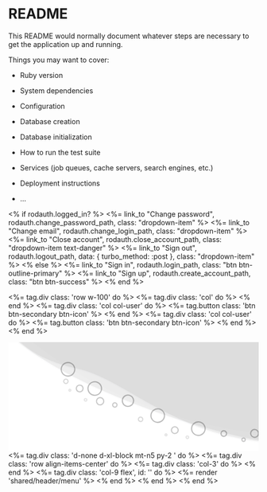 # README

This README would normally document whatever steps are necessary to get the
application up and running.

Things you may want to cover:

* Ruby version

* System dependencies

* Configuration

* Database creation

* Database initialization

* How to run the test suite

* Services (job queues, cache servers, search engines, etc.)

* Deployment instructions

* ...

<% if rodauth.logged_in? %>
  <%= link_to "Change password", rodauth.change_password_path, class: "dropdown-item" %>
  <%= link_to "Change email", rodauth.change_login_path, class: "dropdown-item" %>
  <%= link_to "Close account", rodauth.close_account_path, class: "dropdown-item text-danger" %>
  <%= link_to "Sign out", rodauth.logout_path, data: { turbo_method: :post }, class: "dropdown-item" %>
<% else %>
  <%= link_to "Sign in", rodauth.login_path, class: "btn btn-outline-primary" %>
  <%= link_to "Sign up", rodauth.create_account_path, class: "btn btn-success" %>
<% end %>

<%= tag.div class: 'row w-100' do %>
  <%= tag.div class: 'col' do %>
  <% end %>
  <%= tag.div class: 'col col-user' do %>
    <%= tag.button class: 'btn btn-secondary btn-icon' %>
  <% end %>
  <%= tag.div class: 'col col-user' do %>
    <%= tag.button class: 'btn btn-secondary btn-icon' %>
  <% end %>
<% end %>

<svg xmlns="http://www.w3.org/2000/svg" fill="none" version="1.1" viewBox="0 0 216 94" class="">
  <defs>
    <mask width="218" height="106" x="-1" y="-1" maskUnits="userSpaceOnUse">
      <path fill="#fff" d="M0 8a8 8 0 018-8h200a8 8 0 018 8v95.719H0V8z"></path>
      <path stroke="#141414" stroke-opacity="0.08" d="M216 104.219h.5V8A8.5 8.5 0 00208-.5H8A8.5 8.5 0 00-.5 8v96.219H216z"></path>
    </mask>
  </defs>
  <g>
    <path fill="#fff" fill-opacity="1" stroke-width="1.019" d="M-29.076-51.033V94.016h350.922v-145.05zm7.889 10.678h320.992v122.23l-30.217.016C148.917 81.89 42.4 33.48-21.188-40.355z" clip-path="none" opacity="1"></path>
    <g fill-rule="evenodd" stroke="#000" clip-rule="evenodd" opacity="0.256" transform="translate(-.473 -2.219)">
      <path d="M154.819 85.253a1.097 1.097 0 10.242-2.18 1.097 1.097 0 10-.242 2.18z" opacity="0.4"></path>
      <path d="M136.433 82.941a.825.825 0 10.184-1.64.825.825 0 00-.184 1.64z" opacity="0.4"></path>
      <path d="M203.299 87.726a1.474 1.474 0 001.628-1.3 1.473 1.473 0 00-1.303-1.625 1.471 1.471 0 10-.325 2.925z" opacity="0.8"></path>
      <path d="M114.367 70.557a1.883 1.883 0 002.08-1.66 1.881 1.881 0 00-1.665-2.076 1.88 1.88 0 10-.415 3.737z" opacity="0.56"></path>
      <path d="M186.109 83.318a2.378 2.378 0 10.525-4.726 2.381 2.381 0 00-2.63 2.101 2.379 2.379 0 002.105 2.625z"></path>
      <path d="M143.791 80.918a2.919 2.919 0 003.224-2.574 2.916 2.916 0 00-2.58-3.217 2.919 2.919 0 00-3.224 2.575 2.916 2.916 0 002.58 3.216z" opacity="0.8"></path>
      <path d="M212.607 84.193a3.386 3.386 0 003.74-2.987 3.382 3.382 0 00-2.993-3.732 3.385 3.385 0 00-3.74 2.987 3.382 3.382 0 002.993 3.732z"></path>
      <path d="M163.805 82.538c3.205.354 6.092-1.951 6.447-5.15a5.83 5.83 0 00-5.16-6.433c-3.205-.355-6.091 1.95-6.446 5.149a5.829 5.829 0 005.159 6.434z"></path>
      <path d="M128.729 71.28c3.205.355 6.092-1.95 6.447-5.149a5.83 5.83 0 00-5.16-6.434 5.837 5.837 0 00-6.447 5.15 5.83 5.83 0 005.16 6.433z"></path>
      <path d="M66.675 52.908a1.1 1.1 0 001.456-.543 1.1 1.1 0 00-2-.909 1.096 1.096 0 00.544 1.452z" opacity="0.4"></path>
      <path d="M53.207 44.413a.824.824 0 10.685-1.5.824.824 0 10-.685 1.5z" opacity="0.4"></path>
      <path d="M91.587 58.032c.946.43 2.063.013 2.494-.931a1.878 1.878 0 00-.933-2.49 1.885 1.885 0 00-2.495.932 1.878 1.878 0 00.934 2.49z" opacity="0.8"></path>
      <path d="M49.346 37.675c.947.43 2.064.013 2.495-.932a1.878 1.878 0 00-.933-2.49 1.885 1.885 0 00-2.495.932 1.878 1.878 0 00.933 2.49z" opacity="0.56"></path>
      <path d="M78.377 55.988a3.142 3.142 0 004.158-1.553 3.13 3.13 0 00-1.556-4.149 3.142 3.142 0 00-4.158 1.553 3.13 3.13 0 001.556 4.15z" opacity="0.8"></path>
      <path d="M60.83 44.779a2.922 2.922 0 003.867-1.444 2.911 2.911 0 00-1.447-3.86 2.922 2.922 0 00-3.867 1.445 2.911 2.911 0 001.447 3.859z" opacity="0.8"></path>
      <path d="M101.667 57.106a4.87 4.87 0 006.445-2.407 4.853 4.853 0 00-2.412-6.432 4.87 4.87 0 00-6.445 2.407 4.852 4.852 0 002.412 6.432z"></path>
      <path d="M72.624 47.481a5.844 5.844 0 007.734-2.888 5.822 5.822 0 00-2.895-7.718 5.844 5.844 0 00-7.733 2.888 5.822 5.822 0 002.894 7.718z"></path>
      <path d="M49.527 30.937a5.844 5.844 0 007.734-2.889 5.822 5.822 0 00-2.894-7.718 5.844 5.844 0 00-7.734 2.889 5.822 5.822 0 002.894 7.718z"></path>
    </g>
    <path fill="#000" stroke="#d7dbe0" d="M299.255-21.884v-.6c-21.806-.021-46.554-.047-72.687-.075-83.118-.088-180.234-.191-241.156-.192C7.777 6.713 53.995 31.648 99.682 50.092c46.031 18.583 91.412 30.534 111.052 33.881 13.3 2.267 32.194 2.943 49.455 2.397 8.627-.273 16.833-.85 23.715-1.684 6.667-.808 12.04-1.85 15.351-3.068V-18.991z" opacity="0.063"></path>
    <path fill="#000" stroke="#c0c5cc" d="M15.177 4.672c-12.039-9.276-19.48-21.62-16.53-37.18 12.985-.001 57.111-.049 108.753-.104l33.53-.037c65.42-.07 134.576-.14 164.911-.14v58.76c0 .942.247 2.058.644 3.295.4 1.243.963 2.642 1.62 4.158.513 1.185 1.08 2.438 1.675 3.75.937 2.067 1.942 4.283 2.904 6.614 3.141 7.611 5.693 16.147 3.643 23.681-2.028 7.45-8.62 14.098-24.231 17.838-15.628 3.744-40.181 4.537-77.885.323-37.237-4.162-66.277-17.735-90.837-31.272-5.346-2.946-10.491-5.898-15.464-8.75-6.43-3.688-12.57-7.211-18.484-10.344-10.503-5.563-20.374-9.944-30.062-11.925-15.249-3.119-32.031-9.301-44.187-18.667z" opacity="0.06"></path>
  </g>
</svg>
<%= tag.div class: 'd-none d-xl-block mt-n5 py-2 ' do %>
          <%= tag.div class: 'row align-items-center'  do %>
            <%= tag.div class: 'col-3' do %>
            <% end %>
            <%= tag.div class: 'col-9 flex', id: '' do %>
              <%= render 'shared/header/menu' %>
            <% end %>
          <% end %>
        <% end %>